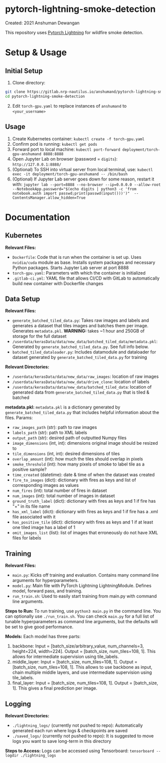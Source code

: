 # pytorch-lightning-smoke-detection

Created: 2021 Anshuman Dewangan

This repository uses [Pytorch Lightning](https://www.pytorchlightning.ai/) for wildfire smoke detection.

# Setup & Usage
## Initial Setup
1. Clone directory:
```bash
git clone https://gitlab.nrp-nautilus.io/anshumand/pytorch-lightning-smoke-detection.git
cd pytorch-lightning-smoke-detection
```

2. Edit ```torch-gpu.yaml``` to replace instances of ```anshumand``` to ```<your_username>```

## Usage
1. Create Kubernetes container: ```kubectl create -f torch-gpu.yaml```
2. Confirm pod is running: ```kubectl get pods```
3. Forward port to local machine: ```kubectl port-forward deployment/torch-gpu-anshumand 8888:8888```
4. Open Jupyter Lab on browser (password = ```digits```): ```http://127.0.0.1:8888/```
5. (Optional) To SSH into virtual server from local terminal, use: ```kubectl exec -it deployment/torch-gpu-anshumand -- /bin/bash```
6. (Optional) If Jupyter Lab server goes down for some reason, restart it with: ```jupyter lab --port=8888 --no-browser --ip=0.0.0.0 --allow-root --NotebookApp.password="$(echo digits | python3 -c 'from notebook.auth import passwd;print(passwd(input()))')"  --ContentsManager.allow_hidden=True```

# Documentation

## Kubernetes
**Relevant Files:**
- ```Dockerfile```: Code that is run when the container is set up. Uses ```nvidia/cuda``` module as base. Installs system packages and necessary Python packages. Starts Jupyter Lab server at port 8888
- ```torch-gpu.yaml```: Parameters with which the container is initialized
- ```.gitlab-ci.yml```: YAML file that allows CI/CD with GitLab to automatically build new container with Dockerfile changes


## Data Setup
**Relevant Files:**
- ```generate_batched_tiled_data.py```: Takes raw images and labels and generates a dataset that tiles images and batches them per image. Generates ```metadata.pkl```. **WARNING:** takes ~1 hour and 250GB of storage for the full dataset
- ```/userdata/kerasData/data/new_data/batched_tiled_data/metadata.pkl```: Generated by ```generate_batched_tiled_data.py```. See full info below.
- ```batched_tiled_dataloader.py```: Includes datamodule and dataloader for dataset generated by ```generate_batched_tiled_data.py``` for training

**Relevant Directories:**
- ```/userdata/kerasData/data/new_data/raw_images```: location of raw images
- ```/userdata/kerasData/data/new_data/drive_clone```: location of labels
- ```/userdata/kerasData/data/new_data/batched_tiled_data```: location of generated data from ```generate_batched_tiled_data.py``` that is tiled & batched

**metadata.pkl:**
```metadata.pkl``` is a dictionary generated by ```generate_batched_tiled_data.py``` that includes helpful information about the files. Params:
- ```raw_images_path``` (str): path to raw images
- ```labels_path``` (str): path to XML labels
- ```output_path``` (str): desired path of outputted Numpy files
- ```image_dimensions``` (int, int): dimensions original image should be resized to
- ```tile_dimensions``` (int, int): desired dimensions of tiles
- ```overlap_amount``` (int): how much the tiles should overlap in pixels
- ```smoke_threshold``` (int): how many pixels of smoke to label tile as a positive sample? 
- ```time_created``` (datetime): date & time of when the dataset was created
- ```fire_to_images``` (dict): dictionary with fires as keys and list of corresponding images as values
- ```num_fires``` (int): total number of fires in dataset
- ```num_images``` (int): total number of images in dataset
- ```ground_truth_label``` (dict): dictionary with fires as keys and 1 if fire has "+" in its file name
- ```has_xml_label``` (dict): dictionary with fires as keys and 1 if fire has a .xml file associated with it
- ```has_positive_tile``` (dict): dictionary with fires as keys and 1 if at least one tiled image has a label of 1
- ```omit_images_list``` (list): list of images that erroneously do not have XML files for labels


## Training
**Relevant Files:**
- ```main.py```: Kicks off training and evaluation. Contains many command line arguments for hyperparameters. 
- ```model.py```: Main file with PyTorch Lightning LightningModule. Defines model, forward pass, and training.
- ```run_train.sh```: Used to easily start training from main.py with command line arguments.

**Steps to Run:**
To run training, use ```python3 main.py``` in the command line. You can optionally use ```./run_train.sh```. You can check ```main.py``` for a full list of tunable hyperparameters as command line arguments, but the defaults will be set to give good performance.

**Models:**
Each model has three parts:
1. backbone: Input = [batch_size/arbitrary_value, num_channels=3, height=224, width=224]. Output = [batch_size, num_tiles=108, 1]. This allows for intermediate supervision using tile_labels.
2. middle_layer: Input = [batch_size, num_tiles=108, 1]. Output = [batch_size, num_tiles=108, 1]. This allows to use backbone as input, chain multiple middle layers, and use intermediate supervision using tile_labels.
3. final_layer: Input = [batch_size, num_tiles=108, 1]. Output = [batch_size, 1]. This gives a final prediction per image. 


## Logging
**Relevant Directories:**
- ```./lightning_logs/``` (currently not pushed to repo): Automatically generated each run where logs & checkpoints are saved
- ```./saved_logs/``` (currently not pushed to repo): It is suggested to move logs you want to save long-term in this directory

**Steps to Access:**
Logs can be accessed using Tensorboard: ```tensorboard --logdir ./lightning_logs```